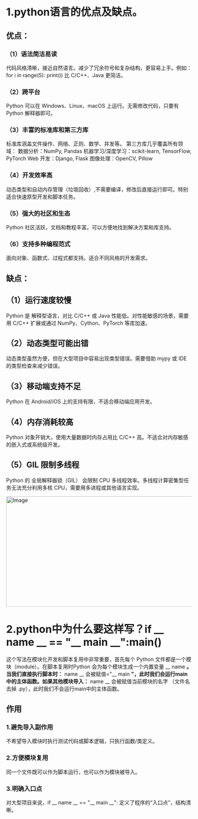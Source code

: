 # 1.python语言的优点及缺点。
## 优点：
### （1）语法简洁易读
代码风格清晰，接近自然语言。减少了冗余符号和复杂结构，更容易上手。例如：
for i in range(5):
    print(i)
比 C/C++、Java 更简洁。
### （2）跨平台
Python 可以在 Windows、Linux、macOS 上运行。无需修改代码，只要有 Python 解释器即可。
### （3）丰富的标准库和第三方库
标准库涵盖文件操作、网络、正则、数学、并发等。
第三方库几乎覆盖所有领域：
   数据分析：NumPy, Pandas
   机器学习/深度学习：scikit-learn, TensorFlow, PyTorch
   Web 开发：Django, Flask
   图像处理：OpenCV, Pillow
### （4）开发效率高
动态类型和自动内存管理（垃圾回收）,不需要编译，修改后直接运行即可。特别适合快速原型开发和脚本任务。
### （5）强大的社区和生态
Python 社区活跃，文档和教程丰富。可以方便地找到解决方案和库支持。
### （6）支持多种编程范式
面向对象、函数式、过程式都支持。适合不同风格的开发需求。


## 缺点：
## （1）运行速度较慢
Python 是 解释型语言，对比 C/C++ 或 Java 性能低。对性能敏感的场景，需要用 C/C++ 扩展或通过 NumPy、Cython、PyTorch 等库加速。
## （2）动态类型可能出错
动态类型虽然方便，但在大型项目中容易出现类型错误。需要借助 mypy 或 IDE 的类型检查来减少错误。
## （3）移动端支持不足
Python 在 Android/iOS 上的支持有限，不适合移动端应用开发。
## （4）内存消耗较高
Python 对象开销大，使用大量数据时内存占用比 C/C++ 高。不适合对内存敏感的嵌入式或系统级开发。
## （5）GIL 限制多线程
Python 的 全局解释器锁（GIL） 会限制 CPU 多线程效率。多线程计算密集型任务无法充分利用多核 CPU，需要用多进程或其他语言实现。

<img width="613" height="300" alt="Image" src="https://github.com/user-attachments/assets/a43cce4f-c96d-498a-971d-66e1084fcb1d" />

# 2.python中为什么要这样写？if  __ name __ == "__ main __":main()
这个写法在模块化开发和脚本复用中非常重要，首先每个 Python 文件都是一个模块（module）。在脚本复用时Python 会为每个模块生成一个内置变量 __ name __。当我们直接执行脚本时：__ name __ 会被赋值="__ main __"，此时我们会运行main中的主体函数。如果其他模块导入：__ name __ 会被赋值当前模块的名字 （文件名去掉 .py），此时我们不会运行main中的主体函数。

## 作用
### 1.避免导入副作用
不希望导入模块时执行测试代码或脚本逻辑，只执行函数/类定义。
### 2.方便模块复用
同一个文件既可以作为脚本运行，也可以作为模块被导入。
### 3.明确入口点
对大型项目来说，if __ name __ == "__ main __": 定义了程序的“入口点”，结构清晰。

